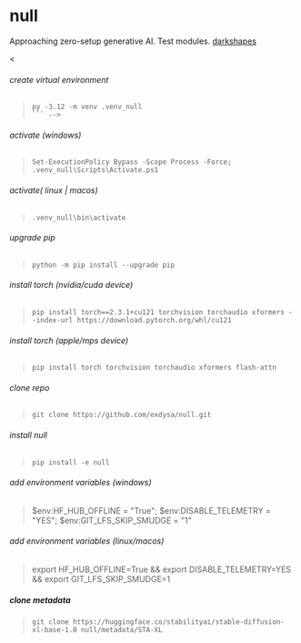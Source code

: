 # null

Approaching zero-setup generative AI. Test modules.  [darkshapes](https://github.com/darkshapes/)

<
###### create virtual environment
> ```
> py -3.12 -m venv .venv_null
> ``` -->

###### activate (windows)
> ```
> Set-ExecutionPolicy Bypass -Scope Process -Force; .venv_null\Scripts\Activate.ps1
> ```

###### activate( linux | macos)
> ```
> .venv_null\bin\activate
> ```

###### upgrade pip
> ```
> python -m pip install --upgrade pip
> ```

###### install torch (nvidia/cuda device)
> ```
> pip install torch==2.3.1+cu121 torchvision torchaudio xformers --index-url https://download.pytorch.org/whl/cu121
> ```

###### install torch (apple/mps device)
> ```
> pip install torch torchvision torchaudio xformers flash-attn
> ```

###### clone repo
> ```
> git clone https://github.com/exdysa/null.git
> ```

###### install null
> ```
> pip install -e null
> ```

###### add environment variables (windows)
>
> $env:HF_HUB_OFFLINE = "True"; $env:DISABLE_TELEMETRY = "YES"; $env:GIT_LFS_SKIP_SMUDGE = "1"
>

###### add environment variables (linux/macos)
>
> export HF_HUB_OFFLINE=True && export DISABLE_TELEMETRY=YES && export GIT_LFS_SKIP_SMUDGE=1
>

##### clone metadata
> ```
> git clone https://huggingface.co/stabilityai/stable-diffusion-xl-base-1.0 null/metadata/STA-XL
> ```
